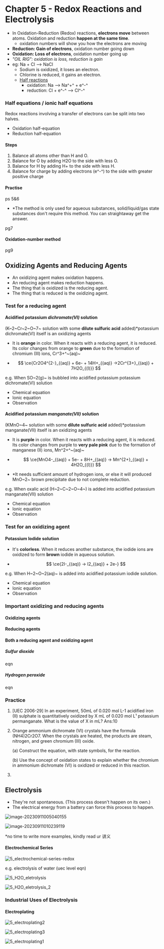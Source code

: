 # Chapter 5 - Redox Reactions and Electrolysis

- In Oxidation-Reduction (Redox) reactions, **electrons move** between atoms. Oxidation and reduction **happen at the same time**.
  - oxidation numbers will show you how the electrons are moving
- **Reduction: Gain of electrons**, oxidation number going down
- **Oxidation: Loss of electrons**, oxidation number going up
- *"OIL RIG": oxidation is loss, reduction is gain*
- eg: Na + Cl —> NaCl
  - Sodium is oxidized, it loses an electron. 
  - Chlorine is reduced, it gains an electron. 
  - <u>Half reactions</u>
    - oxidation: Na —> Na^+^ + e^-^ 
    - reduction: Cl + e^-^ —> Cl^-^

### Half equations / ionic half equations

Redox reactions involving a transfer of electrons can be split into two halves.

- Oxidation half-equation
- Reduction half-equation

#### Steps 

1. Balance all atoms other than H and O. 
2. Balance for O by adding H2O to the side with less O.
3. Balance for H by adding H+ to the side with less H.
4. Balance for charge by adding electrons (e^-^) to the side with greater positive charge

#### Practise

ps 5&6

- *The method is only used for aqueous substances, solid/liquid/gas state substances don't require this method. You can straightaway get the answer.

pg7

#### Oxidation-number method

pg9



## Oxidizing Agents and Reducing Agents

- An oxidizing agent makes oxidation happens.
- An reducing agent makes reduction happens.
- The thing that is oxidized is the reducing agent.
- The thing that is reduced is the oxidizing agent.

### Test for a reducing agent

#### Acidified potassium *dichromate(VI)* solution

(K~2~Cr~2~O~7~ solution with some **dilute sulfuric acid** added)*potassium dichromate(VI) itself is an oxidizing agents

- It is **orange** in color. When it reacts with a reducing agent, it is reduced. Its color changes from orange to **green** due to the formation of chromium (III) ions, Cr^3+^~(aq)~

- $$
  \ce{Cr2O4^{2-}_{(aq)} + 6e- + 14H+_{(aq)} ->2Cr^{3+}_{(aq)} + 7H2O_{(l)}}
  $$

e.g. When SO~2(g)~ is bubbled into acidified potassium potassium dichromate(VI) solution

- Chemical equation
- Ionic equation
- Observation

#### Acidified potassium *manganate(VII)* solution

(KMnO~4~ solution with some **dilute sulfuric acid** added)*potassium manganate(VII) itself is an oxidizing agents

- It is **purple** in color. When it reacts with a reducing agent, it is reduced. Its color changes from purple to **very pale pink** due to the formation of manganese (II) ions, Mn^2+^~(aq)~

- $$
  \ce{MnO4-_{(aq)} + 5e- + 8H+_{(aq)} -> Mn^{2+}_{(aq)} + 4H2O_{(l)}}
  $$

- *It needs sufficient amount of hydrogen ions, or else it will produced MnO~2~ brown precipitate due to not complete reduction.

e.g. When oxalic acid (H~2~C~2~O~4~) is added into acidified potassium manganate(VII) solution

- Chemical equation
- Ionic equation
- Observation

### Test for an oxidizing agent

#### Potassium Iodide solution

- It's **colorless**. When it reduces another substance, the iodide ions are oxidized to form **brown** iodide in aqueous solution.

- $$
  \ce{2I-_{(aq)} -> I2_{(aq)} + 2e-}
  $$

e.g. When H~2~O~2(aq)~ is added into acidified potassium iodide solution.

- Chemical equation
- Ionic equation
- Observation

### Important oxidizing and reducing agents

#### Oxidizing agents



#### Reducing agents

#### Both a reducing agent and oxidizing agent

##### Sulfur dioxide

eqn

##### Hydrogen peroxide

eqn

### Practice

1. [UEC 2006-29] In an experiment, 50mL of 0.020 mol L-1 acidified iron (II) sulphate is quantitatively oxidized by X mL of 0.020 mol L¹ potassium permanganate. What is the value of X in mL? Ans:10

2. Orange ammonium dichromate (VI) crystals have the formula (NH4)2Cr2O7. When the crystals are heated, the products are steam, nitrogen, and green chromium (III) oxide. 

   (a) Construct the equation, with state symbols, for the reaction.

   (b) Use the concept of oxidation states to explain whether the chromium in ammonium dichromate (VI) is oxidized or reduced in this reaction.

3. 

## Electrolysis

- They're not spontaneous. (This process doesn't happen on its own.)
- The electrical energy from a battery can force this process to happen.

![image-20230911005040155](https://i.ibb.co/VpBzRQN/5-battery.png)

![image-20230911010239119](C:\Users\wongj\AppData\Roaming\Typora\typora-user-images\image-20230911010239119.png)

*no time to write more examples, kindly read ur 讲义

#### Electrochemical Series

![5_electrochemical-series-redox](https://i.ibb.co/NNd2hjF/5-electrochemical-series-redox.jpg)

e.g. electrolysis of water (uec level eqn)

![5_H2O_eletrolysis](https://i.ibb.co/16QXmQP/5-H2-O-eletrolysis.png)

![5_H2O_eletrolysis_2](https://i.ibb.co/VTjTpkt/5-H2-O-eletrolysis-2.png)

### Industrial Uses of Electrolysis

#### Electroplating

![5_electroplating2](https://i.ibb.co/7rN8y0w/5-electroplating2.png)

![5_electroplating3](https://i.ibb.co/YdmwRqY/5-electroplating1.png)

![5_electroplating1](https://i.ibb.co/JFG2cfz/5-electroplating3.png)
